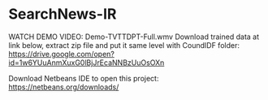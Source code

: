 # SearchNews-IR

WATCH DEMO VIDEO: Demo-TVTTDPT-Full.wmv
Download trained data at link below, extract zip file and put it same level with CoundIDF folder:
https://drive.google.com/open?id=1w6YUuAnmXuxG0lBjJrEcaNNBzUuOsOXn

Download Netbeans IDE to open this project: https://netbeans.org/downloads/
